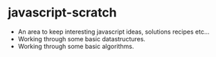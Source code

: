 # javascript-scratch
* An area to keep interesting javascript ideas, solutions recipes etc... 
* Working through some basic datastructures.
* Working through some basic algorithms.
